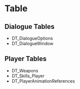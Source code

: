 # Table

## Dialogue Tables

* DT_DialogueOptions
* DT_DialogueWindow

## Player Tables

* DT_Weapons
* DT_Skills_Player
* DT_PlayerAnimationReferences
